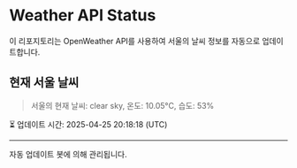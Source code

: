 
# Weather API Status

이 리포지토리는 OpenWeather API를 사용하여 서울의 날씨 정보를 자동으로 업데이트합니다.

## 현재 서울 날씨
> 서울의 현재 날씨: clear sky, 온도: 10.05°C, 습도: 53%

⏳ 업데이트 시간: 2025-04-25 20:18:18 (UTC)

---
자동 업데이트 봇에 의해 관리됩니다.
